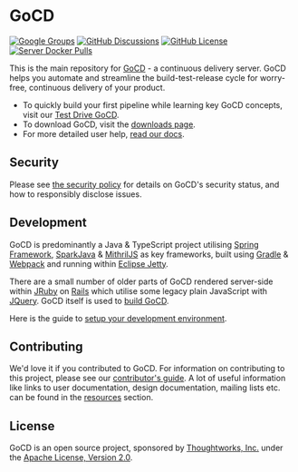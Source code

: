 # GoCD

[![Google Groups](https://img.shields.io/badge/Google_Groups-user_help-purple)](https://groups.google.com/g/go-cd)
[![GitHub Discussions](https://img.shields.io/badge/GitHub_discussions-user_&amp;_dev_chat-green)](https://github.com/gocd/gocd/discussions)
[![GitHub License](https://img.shields.io/github/license/gocd/gocd?color=yellow)](LICENSE)
[![Server Docker Pulls](https://img.shields.io/docker/pulls/gocd/gocd-server?label=Server%20Docker%20pulls)](https://hub.docker.com/r/gocd/gocd-server/)


This is the main repository for [GoCD](https://gocd.org) - a continuous delivery server. GoCD helps you automate and streamline the build-test-release cycle for worry-free, continuous delivery of your product.

- To quickly build your first pipeline while learning key GoCD concepts, visit our [Test Drive GoCD](https://www.gocd.org/test-drive-gocd.html).
- To download GoCD, visit the [downloads page](https://www.gocd.org/download/).
- For more detailed user help, [read our docs](https://docs.gocd.org).

## Security

Please see [the security policy](SECURITY.md) for details on GoCD's security status, and how to responsibly disclose issues.

## Development

GoCD is predominantly a Java & TypeScript project utilising [Spring Framework](https://spring.io/projects/spring-framework/), [SparkJava](https://sparkjava.com/) & [MithrilJS](https://mithril.js.org/) as key frameworks, built using [Gradle](https://gradle.org/) & [Webpack](https://webpack.js.org/) and running within [Eclipse Jetty](https://eclipse.dev/jetty/).

There are a small number of older parts of GoCD rendered server-side within [JRuby](https://www.jruby.org/) on [Rails](https://rubyonrails.org/) which utilise some legacy plain JavaScript with [JQuery](https://jquery.com/). GoCD itself is used to [build GoCD](https://build.gocd.org).

Here is the guide to [setup your development environment](https://developer.gocd.org/current/).

## Contributing

We'd love it if you contributed to GoCD. For information on contributing to this project, please see our [contributor's guide](https://gocd.org/contribute).
A lot of useful information like links to user documentation, design documentation, mailing lists etc. can be found in the [resources](https://gocd.org/community/resources.html) section.

## License

GoCD is an open source project, sponsored by [Thoughtworks, Inc.](https://www.thoughtworks.com) under the [Apache License, Version 2.0](https://www.apache.org/licenses/LICENSE-2.0).
